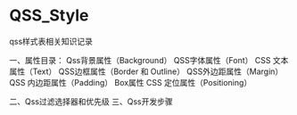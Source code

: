 # QSS_Style
qss样式表相关知识记录


一、属性目录：
Qss背景属性（Background）
QSS字体属性（Font）
CSS 文本属性（Text）
QSS边框属性（Border 和 Outline）
QSS外边距属性（Margin）
QSS 内边距属性（Padding）
Box属性
CSS 定位属性（Positioning）

二、Qss过滤选择器和优先级
三、Qss开发步骤

